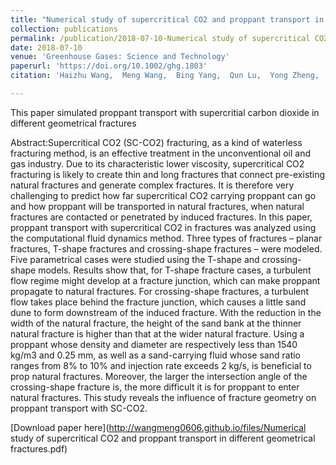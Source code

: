 ```yaml
---
title: "Numerical study of supercritical CO2 and proppant transport in different geometrical fractures"
collection: publications
permalink: /publication/2018-07-10-Numerical study of supercritical CO2 and proppant transport in different geometrical fractures
date: 2018-07-10
venue: 'Greenhouse Gases: Science and Technology'
paperurl: 'https://doi.org/10.1002/ghg.1803'
citation: 'Haizhu Wang,  Meng Wang,  Bing Yang,  Qun Lu,  Yong Zheng,  Heqian Zhao, (2018). &quot; Numerical study of supercritical CO2 and proppant transport in different geometrical fractures.&quot; <i>Greenhouse Gases: Science and Technology 8: 898-910</i>.'

---
```

This paper simulated proppant transport with supercritial carbon dioxide in different geometrical fractures 

Abstract:Supercritical CO2 (SC-CO2) fracturing, as a kind of waterless fracturing method, is an effective treatment in the unconventional oil and gas industry. Due to its characteristic lower viscosity, supercritical CO2 fracturing is likely to create thin and long fractures that connect pre-existing natural fractures and generate complex fractures. It is therefore very challenging to predict how far supercritical CO2 carrying proppant can go and how proppant will be transported in natural fractures, when natural fractures are contacted or penetrated by induced fractures. In this paper, proppant transport with supercritical CO2 in fractures was analyzed using the computational fluid dynamics method. Three types of fractures – planar fractures, T-shape fractures and crossing-shape fractures – were modeled. Five parametrical cases were studied using the T-shape and crossing-shape models. Results show that, for T-shape fracture cases, a turbulent flow regime might develop at a fracture junction, which can make proppant propagate to natural fractures. For crossing-shape fractures, a turbulent flow takes place behind the fracture junction, which causes a little sand dune to form downstream of the induced fracture. With the reduction in the width of the natural fracture, the height of the sand bank at the thinner natural fracture is higher than that at the wider natural fracture. Using a proppant whose density and diameter are respectively less than 1540 kg/m3 and 0.25 mm, as well as a sand-carrying fluid whose sand ratio ranges from 8% to 10% and injection rate exceeds 2 kg/s, is beneficial to prop natural fractures. Moreover, the larger the intersection angle of the crossing-shape fracture is, the more difficult it is for proppant to enter natural fractures. This study reveals the influence of fracture geometry on proppant transport with SC-CO2.

[Download paper here](http://wangmeng0606.github.io/files/Numerical study of supercritical CO2 and proppant transport in different geometrical fractures.pdf)

